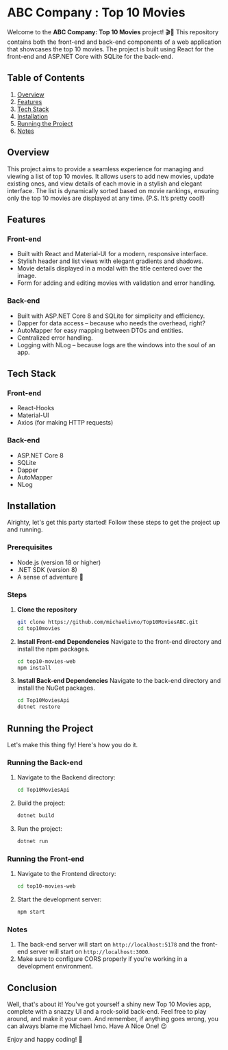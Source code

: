 # ABC Company : Top 10 Movies

Welcome to the **ABC Company: Top 10 Movies** project! 🎬🍿 This repository contains both the front-end and back-end components of a web application that showcases the top 10 movies. The project is built using React for the front-end and ASP.NET Core with SQLite for the back-end. 

## Table of Contents
1. [Overview](#overview)
2. [Features](#features)
3. [Tech Stack](#tech-stack)
4. [Installation](#installation)
5. [Running the Project](#running-the-project)
6. [Notes](#notes)

## Overview

This project aims to provide a seamless experience for managing and viewing a list of top 10 movies. It allows users to add new movies, update existing ones, and view details of each movie in a stylish and elegant interface. The list is dynamically sorted based on movie rankings, ensuring only the top 10 movies are displayed at any time. (P.S. It’s pretty cool!)

## Features

### Front-end
- Built with React and Material-UI for a modern, responsive interface.
- Stylish header and list views with elegant gradients and shadows.
- Movie details displayed in a modal with the title centered over the image.
- Form for adding and editing movies with validation and error handling.

### Back-end
- Built with ASP.NET Core 8 and SQLite for simplicity and efficiency.
- Dapper for data access – because who needs the overhead, right?
- AutoMapper for easy mapping between DTOs and entities.
- Centralized error handling.
- Logging with NLog – because logs are the windows into the soul of an app.

## Tech Stack

### Front-end
- React-Hooks
- Material-UI
- Axios (for making HTTP requests)

### Back-end
- ASP.NET Core 8
- SQLite
- Dapper
- AutoMapper
- NLog

## Installation

Alrighty, let's get this party started! Follow these steps to get the project up and running.

### Prerequisites
- Node.js (version 18 or higher)
- .NET SDK (version 8)
- A sense of adventure 🚀

### Steps

1. **Clone the repository**
   ```bash
   git clone https://github.com/michaelivno/Top10MoviesABC.git
   cd top10movies
   ```

2. **Install Front-end Dependencies**
   Navigate to the front-end directory and install the npm packages.
   ```bash
   cd top10-movies-web
   npm install
   ```

3. **Install Back-end Dependencies**
   Navigate to the back-end directory and install the NuGet packages.
   ```bash
   cd Top10MoviesApi
   dotnet restore
   ```

## Running the Project

Let's make this thing fly! Here's how you do it.

### Running the Back-end

1. Navigate to the Backend directory:
   ```bash
   cd Top10MoviesApi
   ```

2. Build the project:
   ```bash
   dotnet build
   ```

3. Run the project:
   ```bash
   dotnet run
   ```

### Running the Front-end

1. Navigate to the Frontend directory:
   ```bash
   cd top10-movies-web
   ```

2. Start the development server:
   ```bash
   npm start
   ```

### Notes

1. The back-end server will start on `http://localhost:5178` and the front-end server will start on `http://localhost:3000`.
2. Make sure to configure CORS properly if you’re working in a development environment.

## Conclusion

Well, that's about it! You've got yourself a shiny new Top 10 Movies app, complete with a snazzy UI and a rock-solid back-end. Feel free to play around, and make it your own. And remember, if anything goes wrong, you can always blame me Michael Ivno. Have A Nice One! 😉

Enjoy and happy coding! 🎉
